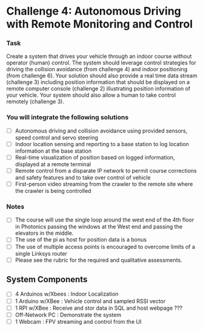 # Challenge 4: Autonomous Driving with Remote Monitoring and Control

### Task
Create a system that drives your vehicle through an indoor course without operator (human) control. The system should leverage control strategies for driving the collision avoidance (from challenge 4) and indoor positioning (from challenge 6). Your solution should also provide a real time data stream (challenge 3) including position information that should be displayed on a remote computer console (challenge 2) illustrating position information of your vehicle. Your system should also allow a human to take control remotely (challenge 3).

### You will integrate the following solutions
- [ ] Autonomous driving and collision avoidance using provided sensors, speed control and servo steering
- [ ] Indoor location sensing and reporting to a base station to log location information at the base station
- [ ] Real-time visualization of position based on logged information, displayed at a remote terminal
- [ ] Remote control from a disparate IP network to permit course corrections and safety features and to take over control of vehicle
- [ ] First-person video streaming from the crawler to the remote site where the crawler is being controlled

### Notes
- [ ] The course will use the single loop around the west end of the 4th floor in Photonics passing the windows at the West end and passing the elevators in the middle.
- [ ] The use of the pi as host for position data is a bonus
- [ ] The use of multiple access points is encouraged to overcome limits of a single Linksys router
- [ ] Please see the rubric for the required and qualitative assessments.

## System Components
- [ ] 4 Arduinos w/Xbees  : Indoor Localization 
- [ ] 1 Arduino w/XBee    : Vehicle control and sampled RSSI vector
- [ ] 1 RPI w/XBee        : Receive and stor data in SQL and host webpage ???
- [ ] Off-Network PC      : Demonstrate the system
- [ ] 1 Webcam            : FPV streaming and control from the UI

